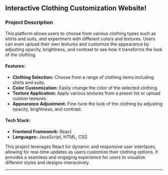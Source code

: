 Interactive Clothing Customization Website!
---

### Project Description

This platform allows users to choose from various clothing types such as shirts and suits, and experiment with different colors and textures. Users can even upload their own textures and customize the appearance by adjusting opacity, brightness, and contrast to see how it transforms the look of the clothing.

#### Features:
- **Clothing Selection:** Choose from a range of clothing items including shirts and suits.
- **Color Customization:** Easily change the color of the selected clothing.
- **Texture Application:** Apply various textures from a preset list or upload custom textures.
- **Appearance Adjustment:** Fine-tune the look of the clothing by adjusting opacity, brightness, and contrast.

#### Tech Stack:
- **Frontend Framework:** React
- **Languages:** JavaScript, HTML, CSS

This project leverages React for dynamic and responsive user interfaces, allowing for real-time updates as users customize their clothing options. It provides a seamless and engaging experience for users to visualize different styles and designs interactively.

---
